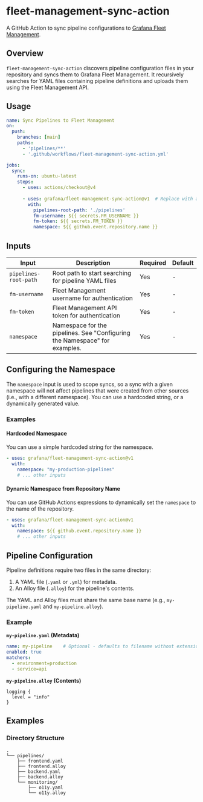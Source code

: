 # fleet-management-sync-action

A GitHub Action to sync pipeline configurations to [Grafana Fleet Management](https://grafana.com/docs/grafana-cloud/send-data/fleet-management/introduction/).

## Overview

`fleet-management-sync-action` discovers pipeline configuration files in your repository and syncs them to Grafana Fleet Management. It recursively searches for YAML files containing pipeline definitions and uploads them using the Fleet Management API.

## Usage

```yaml
name: Sync Pipelines to Fleet Management
on:
  push:
    branches: [main]
    paths:
      - 'pipelines/**'
      - '.github/workflows/fleet-management-sync-action.yml'

jobs:
  sync:
    runs-on: ubuntu-latest
    steps:
      - uses: actions/checkout@v4
      
      - uses: grafana/fleet-management-sync-action@v1  # Replace with actual version
        with:
          pipelines-root-path: './pipelines'
          fm-username: ${{ secrets.FM_USERNAME }}
          fm-token: ${{ secrets.FM_TOKEN }}
          namespace: ${{ github.event.repository.name }}
```

## Inputs

| Input | Description | Required | Default |
|-------|-------------|----------|---------|
| `pipelines-root-path` | Root path to start searching for pipeline YAML files | Yes | - |
| `fm-username` | Fleet Management username for authentication | Yes | - |
| `fm-token` | Fleet Management API token for authentication | Yes | - |
| `namespace` | Namespace for the pipelines. See "Configuring the Namespace" for examples. | Yes | - |

## Configuring the Namespace

The `namespace` input is used to scope syncs, so a sync with a given namespace will not affect pipelines that were created from other sources (i.e., with a different namespace). You can use a hardcoded string, or a dynamically generated value.

### Examples

#### Hardcoded Namespace

You can use a simple hardcoded string for the namespace.

```yaml
- uses: grafana/fleet-management-sync-action@v1
  with:
    namespace: "my-production-pipelines"
    # ... other inputs
```

#### Dynamic Namespace from Repository Name

You can use GitHub Actions expressions to dynamically set the `namespace` to the name of the repository.

```yaml
- uses: grafana/fleet-management-sync-action@v1
  with:
    namespace: ${{ github.event.repository.name }}
    # ... other inputs
```

## Pipeline Configuration

Pipeline definitions require two files in the same directory:

1.  A YAML file (`.yaml` or `.yml`) for metadata.
2.  An Alloy file (`.alloy`) for the pipeline's contents.

The YAML and Alloy files must share the same base name (e.g., `my-pipeline.yaml` and `my-pipeline.alloy`).

### Example

**`my-pipeline.yaml` (Metadata)**
```yaml
name: my-pipeline    # Optional - defaults to filename without extension
enabled: true
matchers:
  - environment=production
  - service=api
```

**`my-pipeline.alloy` (Contents)**
```alloy
logging {
  level = "info"
}
```

## Examples

### Directory Structure

```
.
└── pipelines/
    ├── frontend.yaml
    ├── frontend.alloy
    ├── backend.yaml
    ├── backend.alloy
    └── monitoring/
        ├── o11y.yaml
        └── o11y.alloy
```
